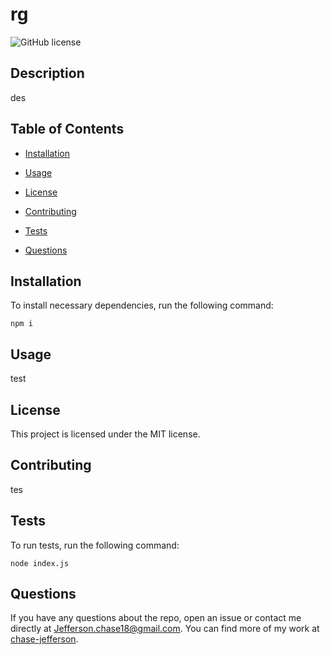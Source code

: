 # rg
![GitHub license](https://img.shields.io/badge/license-MIT-blue.svg)

## Description

des

## Table of Contents

* [Installation](#installation)

* [Usage](#usage)

* [License](#license)

* [Contributing](#contributing)

* [Tests](#tests)

* [Questions](#questions)

## Installation

To install necessary dependencies, run the following command:

```
npm i
```

## Usage

test

## License

This project is licensed under the MIT license.

## Contributing

tes

## Tests

To run tests, run the following command:

```
node index.js
```

## Questions

If you have any questions about the repo, open an issue or contact me directly at Jefferson.chase18@gmail.com. You can find more of my work at [chase-jefferson](https://github.com/chase-jefferson/).

